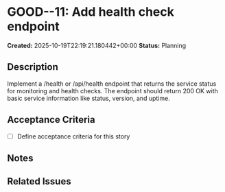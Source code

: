 # GOOD--11: Add health check endpoint

**Created:** 2025-10-19T22:19:21.180442+00:00
**Status:** Planning

## Description

Implement a /health or /api/health endpoint that returns the service status for monitoring and health checks. The endpoint should return 200 OK with basic service information like status, version, and uptime.

## Acceptance Criteria

- [ ] Define acceptance criteria for this story

## Notes

<!-- Add any additional notes or updates here -->

## Related Issues

<!-- Link to any related issues or stories -->
